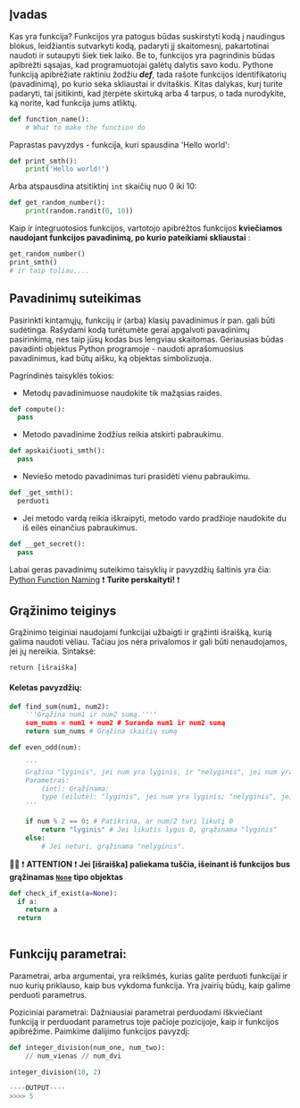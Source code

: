 ## Įvadas 
Kas yra funkcija?
Funkcijos yra patogus būdas suskirstyti kodą į naudingus blokus, leidžiantis sutvarkyti kodą, padaryti jį skaitomesnį, pakartotinai naudoti ir sutaupyti šiek tiek laiko. Be to, funkcijos yra pagrindinis būdas apibrėžti sąsajas, kad programuotojai galėtų dalytis savo kodu.
Pythone funkciją apibrėžiate raktiniu žodžiu _**def**_, tada rašote funkcijos identifikatorių (pavadinimą), po kurio seka skliaustai ir dvitaškis.
Kitas dalykas, kurį turite padaryti, tai įsitikinti, kad įterpėte skirtuką arba 4 tarpus, o tada nurodykite, ką norite, kad funkcija jums atliktų.

```python
def function_name():
    # What to make the function do
```

Paprastas pavyzdys - funkcija, kuri spausdina 'Hello world':

```python
def print_smth():
    print('Hello world!')
```

Arba atspausdina atsitiktinį `int` skaičių nuo 0 iki 10:

```python
def get_random_number():
    print(random.randit(0, 10))
```
Kaip ir integruotosios funkcijos, vartotojo apibrėžtos funkcijos **kviečiamos naudojant funkcijos pavadinimą, po kurio pateikiami skliaustai** : 

```python
get_random_number() 
print_smth()
# ir taip toliau....

```

## Pavadinimų suteikimas

Pasirinkti kintamųjų, funkcijų ir (arba) klasių pavadinimus ir pan. gali būti sudėtinga. Rašydami kodą turėtumėte gerai apgalvoti pavadinimų pasirinkimą, nes taip jūsų kodas bus lengviau skaitomas. Geriausias būdas pavadinti objektus Python programoje - naudoti aprašomuosius pavadinimus, kad būtų aišku, ką objektas simbolizuoja.

Pagrindinės taisyklės tokios: 

* Metodų pavadinimuose naudokite tik mažąsias raides.

```python
def compute():
  pass
```

* Metodo pavadinime žodžius reikia atskirti pabraukimu.

```python
def apskaičiuoti_smth():
  pass
```

* Neviešo metodo pavadinimas turi prasidėti vienu pabraukimu.

```python
def _get_smth():
  perduoti
```

* Jei metodo vardą reikia iškraipyti, metodo vardo pradžioje naudokite du iš eilės einančius pabraukimus.

```python
def __get_secret():
  pass
```

Labai geras pavadinimų suteikimo taisyklių ir pavyzdžių šaltinis yra čia: [Python Function Naming](https://melevir.medium.com/python-functions-naming-tips-376f12549f9) ❗ **Turite perskaityti!** ❗

## Grąžinimo teiginys 
Grąžinimo teiginiai naudojami funkcijai užbaigti ir grąžinti išraišką, kurią galima naudoti vėliau. Tačiau jos nėra privalomos ir gali būti nenaudojamos, jei jų nereikia.
Sintaksė:
```
return [išraiška]
```
#### Keletas pavyzdžių:

```python
def find_sum(num1, num2):
    '''Grąžina num1 ir num2 sumą.''''
    sum_nums = num1 + num2 # Suranda num1 ir num2 sumą
    return sum_nums # Grąžina skaičių sumą
```

```python
def even_odd(num):

    '''
    Grąžina "lyginis", jei num yra lyginis, ir "nelyginis", jei num yra nelyginis.    
    Parametrai:
        (int): Grąžinama:
        type (eilutė): "lyginis", jei num yra lyginis; "nelyginis", jei num yra nelyginis
    '''

    if num % 2 == 0: # Patikrina, ar num/2 turi likutį 0
        return "lyginis" # Jei likutis lygus 0, grąžinama "lyginis"
    else:
        # Jei neturi, grąžinama "nelyginis".
```


👨🏫 ❗ **ATTENTION** ❗ 
**Jei [išraiška] paliekama tuščia, išeinant iš funkcijos bus grąžinamas [``None``](https://realpython.com/null-in-python/) tipo objektas**

```python
def check_if_exist(a=None):
  if a:
    return a
  return
    
```

## Funkcijų parametrai:
Parametrai, arba argumentai, yra reikšmės, kurias galite perduoti funkcijai ir nuo kurių priklauso, kaip bus vykdoma funkcija. Yra įvairių būdų, kaip galime perduoti parametrus.

Poziciniai parametrai:
Dažniausiai parametrai perduodami iškviečiant funkciją ir perduodant parametrus toje pačioje pozicijoje, kaip ir funkcijos apibrėžime. Paimkime dalijimo funkcijos pavyzdį:

```python
def integer_division(num_one, num_two):
    // num_vienas // num_dvi

integer_division(10, 2)

----OUTPUT----
>>>> 5
```
